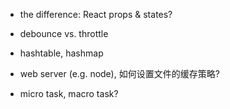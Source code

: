 - the difference: React props & states?
- debounce vs. throttle
- hashtable, hashmap

- web server (e.g. node), 如何设置文件的缓存策略?
- micro task, macro task?